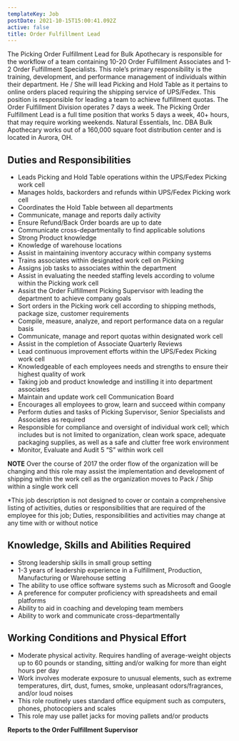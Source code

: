 ```yaml
---
templateKey: Job
postDate: 2021-10-15T15:00:41.092Z
active: false
title: Order Fulfillment Lead
---
```


The Picking Order Fulfillment Lead for Bulk Apothecary is responsible for the workflow of a team containing 10-20 Order Fulfillment Associates and 1-2 Order Fulfillment Specialists. This role’s primary responsibility is the training, development, and performance management of individuals within their department. He / She will lead Picking and Hold Table as it pertains to online orders placed requiring the shipping service of UPS/Fedex. This position is responsible for leading a team to achieve fulfillment quotas. The Order Fulfillment Division operates 7 days a week. The Picking Order Fulfillment Lead is a full time position that works 5 days a week, 40+ hours, that may require working weekends. Natural Essentials, Inc. DBA Bulk Apothecary works out of a 160,000 square foot distribution center and is located in Aurora, OH.

## Duties and Responsibilities

- Leads Picking and Hold Table operations within the UPS/Fedex Picking work cell
- Manages holds, backorders and refunds within UPS/Fedex Picking work cell
- Coordinates the Hold Table between all departments
- Communicate, manage and reports daily activity
- Ensure Refund/Back Order boards are up to date
- Communicate cross-departmentally to find applicable solutions
- Strong Product knowledge
- Knowledge of warehouse locations
- Assist in maintaining inventory accuracy within company systems
- Trains associates within designated work cell on Picking
- Assigns job tasks to associates within the department
- Assist in evaluating the needed staffing levels according to volume within the Picking work cell
- Assist the Order Fulfillment Picking Supervisor with leading the department to achieve company goals
- Sort orders in the Picking work cell according to shipping methods, package size, customer requirements
- Compile, measure, analyze, and report performance data on a regular basis
- Communicate, manage and report quotas within designated work cell
- Assist in the completion of Associate Quarterly Reviews
- Lead continuous improvement efforts within the UPS/Fedex Picking work cell
- Knowledgeable of each employees needs and strengths to ensure their highest quality of work
- Taking job and product knowledge and instilling it into department associates
- Maintain and update work cell Communication Board
- Encourages all employees to grow, learn and succeed within company
- Perform duties and tasks of Picking Supervisor, Senior Specialists and Associates as required
- Responsible for compliance and oversight of individual work cell; which includes but is not limited to organization, clean work space, adequate packaging supplies, as well as a safe and clutter free work environment
- Monitor, Evaluate and Audit 5 “S” within work cell

**NOTE** Over the course of 2017 the order flow of the organization will be changing and this role may assist the implementation and development of shipping within the work cell as the organization moves to Pack / Ship within a single work cell

\*This job description is not designed to cover or contain a comprehensive listing of activities, duties or responsibilities that are required of the employee for this job; Duties, responsibilities and activities may change at any time with or without notice

## Knowledge, Skills and Abilities Required

- Strong leadership skills in small group setting
- 1-3 years of leadership experience in a Fulfillment, Production, Manufacturing or Warehouse setting
- The ability to use office software systems such as Microsoft and Google
- A preference for computer proficiency with spreadsheets and email platforms
- Ability to aid in coaching and developing team members
- Ability to work and communicate cross-departmentally

## Working Conditions and Physical Effort

- Moderate physical activity. Requires handling of average-weight objects up to 60 pounds or standing, sitting and/or walking for more than eight hours per day
- Work involves moderate exposure to unusual elements, such as extreme temperatures, dirt, dust, fumes, smoke, unpleasant odors/fragrances, and/or loud noises
- This role routinely uses standard office equipment such as computers, phones, photocopiers and scales
- This role may use pallet jacks for moving pallets and/or products

**Reports to the Order Fulfillment Supervisor**
